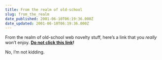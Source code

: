 ```yaml
---
title: From the realm of old-school
slug: from_the_realm
date_published: 2001-06-10T06:19:36.000Z
date_updated: 2001-06-10T06:19:36.000Z
---
```


From the realm of old-school web novelty stuff, here’s a link that you *really* won’t enjoy. **[Do not click this link](http://daidoji.unimatrix01.org/iamcool.htm)!**

No, I’m not kidding.
